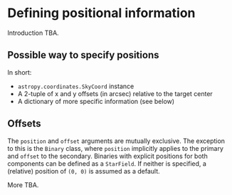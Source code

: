 # Defining positional information
Introduction TBA.

## Possible way to specify positions
In short:
* `astropy.coordinates.SkyCoord` instance
* A 2-tuple of x and y offsets (in arcsec) relative to the target center
* A dictionary of more specific information (see below)

## Offsets
The `position` and `offset` arguments are mutually exclusive.
The exception to this is the `Binary` class, where `position` implicitly applies to the primary and `offset` to the secondary.
Binaries with explicit positions for both components can be defined as a `StarField`.
If neither is specified, a (relative) position of `(0, 0)` is assumed as a default.

More TBA.

